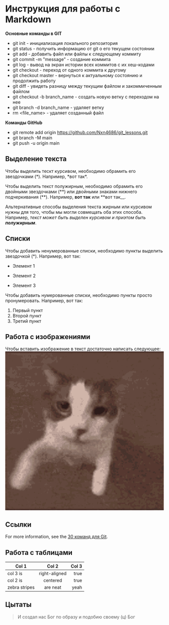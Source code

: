 # Инструкция для работы с Markdown

**Основные команды в GIT**

- git init - инициализация локального репозитория
- git status - получить информацию от git о его текущем состоянии
- git add - добавить файл или файлы к следующему коммиту
- git commit -m "message" - создание коммита
- git log - вывод на экран истории всех коммитов с их хеш-кодами
- git checkout - переход от одного коммита к другому
- git checkout master - вернуться к актуальному состоянию и продолжить работу
- git diff - увидеть разницу между текущим файлом и закоммиченным файлом
- git checkout -b branch_name - создать новую ветку с переходом на нее
- git branch -d branch_name - удаляет ветку
- rm <file_name> - удаляет созданный файл

**Команды GitHub**

- git remote add origin https://github.com/Nxn4686/git_lessons.git
- git branch -M main
- git push -u origin main

## Выделение текста

Чтобы выделить тескт курсивом, необходимо обрамить его звездочками (*). Например, *вот так\*.

Чтобы выделить текст полужирным, необходимо обрамить его двойными звездочками (\*\*) или двойными знаками нижнего подчеркивания (**). Например, **вот так** или **вот так\_\_.

Альтернативные способы выделения текста жирным или курсивом нужны для того, чтобы мы могли совмещать оба этих способа. Например, _текст может быть выделен курсивом и приэтом быть **полужирным**_.

## Списки

Чтобы добавить ненумерованные списки, необходимо пункты выделить звездочкой (\*). Например, вот так:

- Элемент 1

* Элемент 2

* Элемент 3

Чтобы добавить нумерованные списки, необходимо пункты просто пронумеровать. Например, вот так:

1. Первый пункт
2. Второй пункт
3. Третий пункт

## Работа с изображениями

Чтобы вставить изображение в текст достаточно написать следующее:
![from cat with love!](cat-kiss.gif)

## Ссылки

For more information, see the [30 команд для Git](https://habr.com/ru/company/ruvds/blog/599929/).

## Работа с таблицами

| Col 1         |     Col 2     | Col 3 |
| ------------- | :-----------: | ----: |
| col 3 is      | right-aligned |  true |
| col 2 is      |   centered    |  true |
| zebra stripes |   are neat    |  yeah |

## Цытаты

> И создал нас Бог по образу и подобию своему (ц) Бог
